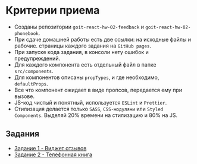 # Критерии приема

- Созданы репозитории `goit-react-hw-02-feedback` и
  `goit-react-hw-02-phonebook`.
- При сдаче домашней работы есть две ссылки: на исходные файлы и рабочие.
  страницы каждого задания на `GitHub pages`.
- При запуске кода задания, в консоли нету ошибок и предупреждений.
- Для каждого компонента есть отдельный файл в папке `src/components`.
- Для компонентов описаны `propTypes`, и где необходимо, `defaultProps`.
- Все что компонент ожидает в виде пропсов, передается ему при вызове.
- JS-код чистый и понятный, используется `ESLint` и `Prettier`.
- Стилизация делается только `SASS`, `CSS-модулями` или `Styled Components`.
  Выделяй 20% времени на стилизацию и 80% на JS.

## Задания

- [Задание 1 - Виджет отзывов](./feedback/)
- [Задание 2 - Телефонная книга](./phonebook/)
